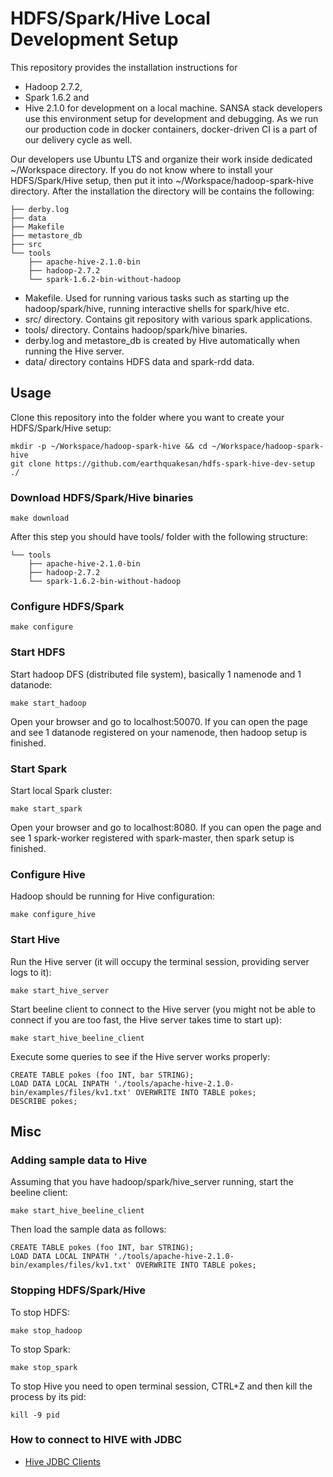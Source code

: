 # HDFS/Spark/Hive Local Development Setup

This repository provides the installation instructions for
* Hadoop 2.7.2,
* Spark 1.6.2 and
* Hive 2.1.0
for development on a local machine. SANSA stack developers use this environment setup for development and debugging. As we run our production code in docker containers, docker-driven CI is a part of our delivery cycle as well.

Our developers use Ubuntu LTS and organize their work inside dedicated ~/Workspace directory. If you do not know where to install your HDFS/Spark/Hive setup, then put it into ~/Workspace/hadoop-spark-hive directory. After the installation the directory will be contains the following:
```
├── derby.log
├── data
├── Makefile
├── metastore_db
├── src
└── tools
    ├── apache-hive-2.1.0-bin
    ├── hadoop-2.7.2
    └── spark-1.6.2-bin-without-hadoop
```
* Makefile. Used for running various tasks such as starting up the hadoop/spark/hive, running interactive shells for spark/hive etc.
* src/ directory. Contains git repository with various spark applications.
* tools/ directory. Contains hadoop/spark/hive binaries.
* derby.log and metastore_db is created by Hive automatically when running the Hive server.
* data/ directory contains HDFS data and spark-rdd data.

## Usage

Clone this repository into the folder where you want to create your HDFS/Spark/Hive setup:
```
mkdir -p ~/Workspace/hadoop-spark-hive && cd ~/Workspace/hadoop-spark-hive
git clone https://github.com/earthquakesan/hdfs-spark-hive-dev-setup ./
```

### Download HDFS/Spark/Hive binaries

```
make download
```

After this step you should have tools/ folder with the following structure:
```
└── tools
    ├── apache-hive-2.1.0-bin
    ├── hadoop-2.7.2
    └── spark-1.6.2-bin-without-hadoop
```

### Configure HDFS/Spark
```
make configure
```

### Start HDFS
Start hadoop DFS (distributed file system), basically 1 namenode and 1 datanode:
```
make start_hadoop
```

Open your browser and go to localhost:50070. If you can open the page and see 1 datanode registered on your namenode, then hadoop setup is finished.

### Start Spark
Start local Spark cluster:
```
make start_spark
```

Open your browser and go to localhost:8080. If you can open the page and see 1 spark-worker registered with spark-master, then spark setup is finished.

### Configure Hive
Hadoop should be running for Hive configuration:
```
make configure_hive
```

### Start Hive
Run the Hive server (it will occupy the terminal session, providing server logs to it):
```
make start_hive_server
```

Start beeline client to connect to the Hive server (you might not be able to connect if you are too fast, the Hive server takes time to start up):
```
make start_hive_beeline_client
```

Execute some queries to see if the Hive server works properly:
```
CREATE TABLE pokes (foo INT, bar STRING);
LOAD DATA LOCAL INPATH './tools/apache-hive-2.1.0-bin/examples/files/kv1.txt' OVERWRITE INTO TABLE pokes;
DESCRIBE pokes;
```

## Misc

### Adding sample data to Hive

Assuming that you have hadoop/spark/hive_server running, start the beeline client:
```
make start_hive_beeline_client
```

Then load the sample data as follows:
```
CREATE TABLE pokes (foo INT, bar STRING);
LOAD DATA LOCAL INPATH './tools/apache-hive-2.1.0-bin/examples/files/kv1.txt' OVERWRITE INTO TABLE pokes;
```

### Stopping HDFS/Spark/Hive
To stop HDFS:
```
make stop_hadoop
```

To stop Spark:
```
make stop_spark
```

To stop Hive you need to open terminal session, CTRL+Z and then kill the process by its pid:
```
kill -9 pid
```

### How to connect to HIVE with JDBC
* [Hive JDBC Clients](https://cwiki.apache.org/confluence/display/Hive/HiveServer2+Clients#HiveServer2Clients-JDBC)
